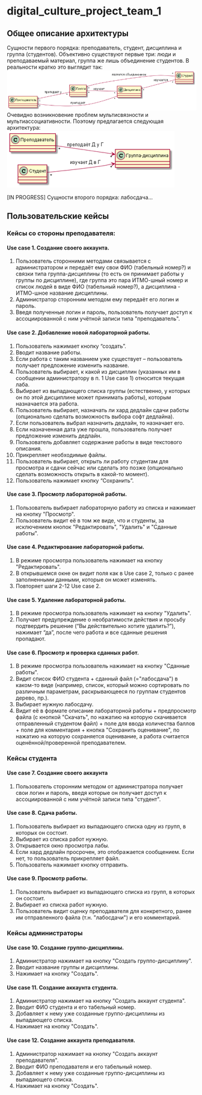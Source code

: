 # digital_culture_project_team_1
## Общее описание архитектуры
Сущности первого порядка: преподаватель, студент, дисциплина и группа (студентов). Объективно существуют первые три: люди и преподаваемый материал, группа же лишь объединение студентов. В реальности кратко это выглядит так:
![Alt text](images/main_classes_in_reality_class_diagram.png)
Очевидно возникновение проблем мультисвязности и мультиассоциативности. Поэтому предлагается следующая архитектура:
![Alt text](images/main_classes_archi_class_diagram.png)

[IN PROGRESS] Сущности второго порядка: лабосдача...
## Пользовательские кейсы
### Кейсы со стороны преподавателя:
#### Use case 1. Создание своего аккаунта.
1. Пользователь сторонними методами связывается с администратором и передаёт ему свои ФИО (табельный номер?) и связки типа группа-дисциплины (то есть он принимает работы у группы по дисциплине), где группа это пара ИТМО-шный номер и список людей в виде ФИО (табельный номер?), а дисциплина - ИТМО-шное название дисциплины.
2. Администратор сторонним методом ему передаёт его логин и пароль.
3. Введя полученные логин и пароль, пользователь получает доступ к ассоциированной с ним учётной записи типа "преподаватель".
#### Use case 2. Добавление новой лабораторной работы.
1. Пользователь нажимает кнопку “создать”.
2. Вводит название работы. 
3. Если работа с таким названием уже существует – пользователь получает предложение изменить название.
4. Пользователь выбирает, к какой из дисциплин (указанных им в сообщении администратору в п. 1 Use case 1) относится текущая лаба.
5. Выбирает из выпадающего списка группы (естественно, у которых он по этой дисциплине может принимать работы), которым назначается эта работа.
6. Пользователь выбирает, назначать ли хард дедлайн сдачи работы (опционально сделать возможность выбора софт дедлайна).
7. Если пользователь выбрал назначить дедлайн, то назначает его.
8. Если назначенная дата уже прошла, пользователь получает предложение изменить дедлайн.
9.  Пользователь добавляет содержание работы в виде текстового описания.
10. Прикрепляет необходимые файлы.
11. Пользователь выбирает, открыть ли работу студентам для просмотра и сдачи сейчас или сделать это позже (опционально сделать возможность открыть в какой-то момент).
12. Пользователь нажимает кнопку “Сохранить”.
#### Use case 3. Просмотр лабораторной работы.
1. Пользователь выбирает лабораторную работу из списка и нажимает на кнопку "Просмотр".
2. Пользователь видит её в том же виде, что и студенты, за исключением кнопок "Редактировать", "Удалить" и "Сданные работы". 
#### Use case 4. Редактирование лабораторной работы.
1. В режиме просмотра пользователь нажимает на кнопку "Редактировать".
2. В открывшемся окне он видит поля как в Use case 2, только с ранее заполненными данными, которые он может изменять.
3. Повторяет шаги 2-12 Use case 2.
#### Use case 5. Удаление лабораторной работы.
1. В режиме просмотра пользователь нажимает на кнопку "Удалить".
3. Получает предупреждение о необратимости действия и просьбу подтвердить решение (“Вы действительно хотите удалить?”), нажимает “да”, после чего работа и все сданные решения пропадают.
#### Use case 6. Просмотр и проверка сданных работ.
1. В режиме просмотра пользователь нажимает на кнопку "Сданные работы".
2. Видит список ФИО студента + сданный файл (="лабосдача") в каком-то виде (например, список, который можно сортировать по различным параметрам, раскрывающееся по группам студентов дерево, пр.).
3. Выбирает нужную лабосдачу.
4. Видит её в формате описание лабораторной работы + предпросмотр файла (с кнопкой "Скачать", по нажатию на которую скачивается отправленный студентом файл) + поле для ввода количества баллов + поле для комментария + кнопка "Сохранить оценивание", по нажатию на которую сохраняется оценивание, а работа считается оценённой/проверенной преподавателем.
   
### Кейсы студента
#### Use case 7. Создание своего аккаунта
1. Пользователь сторонним методом от администратора получает свои логин и пароль, введя которые он получает доступ к ассоциированной с ним учётной записи типа "студент".
#### Use case 8. Сдача работы.
1. Пользователь выбирает из выпадающего списка одну из групп, в которых он состоит.
2. Выбирает из списка работ нужную.
3. Открывается окно просмотра лабы.
4. Если хард дедлайн просрочен, это отображается сообщением. Если нет, то пользователь прикрепляет файл.
5. Пользователь нажимает кнопку отправить.
#### Use case 9. Просмотр работы.
1. Пользователь выбирает из выпадающего списка из групп, в которых он состоит.
2. Выбирает из списка работ нужную.
3. Пользователь видит оценку преподавателя для конкретного, ранее им отправленного файла (т.н. "лабосдачи") и его комментарий.

### Кейсы администраторы
#### Use case 10. Создание группо-дисциплины.
1. Администратор нажимает на кнопку "Создать группо-дисциплину".
2. Вводит название группы и дисциплины.
3. Нажимает на кнопку "Создать".
#### Use case 11. Создание аккаунта студента.
1. Администратор нажимает на кнопку "Создать аккаунт студента".
2. Вводит ФИО студента и его табельный номер.
3. Добавляет к нему уже созданные группо-дисциплины из выпадающего списка.
4. Нажимает на кнопку "Создать".
#### Use case 12. Создание аккаунта преподавателя.
1. Администратор нажимает на кнопку "Создать аккаунт преподавателя".
2. Вводит ФИО преподавателя и его табельный номер. 
3. Добавляет к нему уже созданные группо-дисциплины из выпадающего списка.
4. Нажимает на кнопку "Создать".
